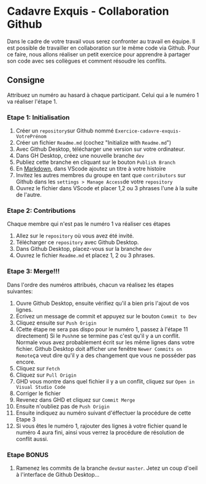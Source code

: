 # Cadavre Exquis - Collaboration Github

Dans le cadre de votre travail vous serez confronter au travail en équipe. Il est possible de travailler en collaboration sur le même code via Github. Pour ce faire, nous allons réaliser un petit exercice pour apprendre à partager son code avec ses collègues et comment résoudre les conflits.

## Consigne

Attribuez un numéro au hasard à chaque participant. Celui qui a le numéro 1 va réaliser l'étape 1. 

### Etape 1: Initialisation

1. Créer un `repository`sur Github nommé `Exercice-cadavre-exquis-VotrePrénom`
2. Créer un fichier `Readme.md` (cochez "Initialize with `Readme.md`")
3. Avec Github Desktop, télécharger une version sur votre ordinateur.
4. Dans GH Desktop, créez une nouvelle branche `dev`
5. Publiez cette branche en cliquant sur le bouton `Publish Branch`
6. En [Markdown](https://github.com/sirius-school/Semaine-03/blob/master/theorie-markdown.md), dans VScode ajoutez un titre à votre histoire
7. Invitez les autres membres du groupe en tant que `contributors` sur Github dans les `settings > Manage Access`de votre `repository`
8. Ouvrez le fichier dans VScode et placer 1,2 ou 3 phrases l'une à la suite de l'autre.

### Etape 2: Contributions

Chaque membre qui n'est pas le numéro 1 va réaliser ces étapes

1. Allez sur le `repository` où vous avez été invité.
2. Télécharger ce `repository` avec Github Desktop.
3. Dans Github Desktop, placez-vous sur la branche `dev`
4. Ouvrez le fichier `Readme.md` et placez 1, 2 ou 3 phrases.

### Etape 3: Merge!!!

Dans l'ordre des numéros attribués, chacun va réalisez les étapes suivantes:

1. Ouvre Github Desktop, ensuite vérifiez qu'il a bien pris l'ajout de vos lignes.
2. Écrivez un message de commit et appuyez sur le bouton `Commit to Dev`
3. Cliquez ensuite sur `Push Origin`
4. (Cette étape ne sera pas dispo pour le numéro 1, passez à l'étape 11 directement) Si le `Push`ne se termine pas c'est qu'il y a un conflit. Normale vous avez probablement écrit sur les même lignes dans votre fichier. Github Desktop doit afficher une fenêtre `Newer Commits on Remote`ça veut dire qu'il y a des changement que vous ne posséder pas encore.
5. Cliquez sur `Fetch`
6. Cliquez sur `Pull Origin`
7. GHD vous montre dans quel fichier il y a un conflit, cliquez sur `Open in Visual Studio Code`
8. Corriger le fichier
9. Revenez dans GHD et cliquez sur `Commit Merge`
10. Ensuite n'oubliez pas de `Push Origin`
11. Ensuite indiquez au numéro suivant d'éffectuer la procédure de cette Etape 3
12. Si vous êtes le numéro 1, rajouter des lignes à votre fichier quand le numéro 4 aura fini, ainsi vous verrez la procédure de résolution de conflit aussi.

### Etape BONUS

1. Ramenez les commits de la branche `dev`sur `master`. Jetez un coup d'oeil à l'interface de Github Desktop...
